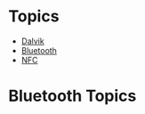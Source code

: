 # Topics #
- [Dalvik](/tech/dalvik/index.html)
- [Bluetooth](/tech/bluetooth/index.html)
- [NFC](/tech/nfc/index.html)

# Bluetooth Topics #
